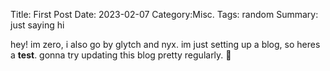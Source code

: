 Title: First Post
Date: 2023-02-07
Category:Misc.
Tags: random
Summary: just saying hi

hey! im zero, i also go by glytch and nyx. im just setting up a blog, so heres a <strong>test</strong>. gonna try updating this blog pretty regularly. 🖖